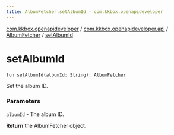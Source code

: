 ```yaml
---
title: AlbumFetcher.setAlbumId - com.kkbox.openapideveloper
---
```


[com.kkbox.openapideveloper](../../index.html) / [com.kkbox.openapideveloper.api](../index.html) / [AlbumFetcher](index.html) / [setAlbumId](.)

# setAlbumId

`fun setAlbumId(albumId: `[`String`](https://kotlinlang.org/api/latest/jvm/stdlib/kotlin/-string/index.html)`): `[`AlbumFetcher`](index.html)

Set the album ID.

### Parameters

`albumId` - The album ID.

**Return**
the AlbumFetcher object.

